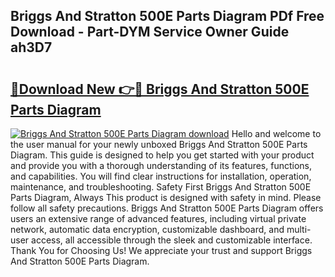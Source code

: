 ## Briggs And Stratton 500E Parts Diagram PDf Free Download - Part-DYM Service Owner Guide ah3D7

# <h2><a href="http://dft6m2.blite.top/?on=Briggs+And+Stratton+500E+Parts+Diagram">🔗Download New 👉🔴 Briggs And Stratton 500E Parts Diagram</a></h2>

[![Briggs And Stratton 500E Parts Diagram download](https://i.imgur.com/lujVjoI.png)](http://dft6m2.blite.top/?on=Briggs+And+Stratton+500E+Parts+Diagram)
Hello and welcome to the user manual for your newly unboxed Briggs And Stratton 500E Parts Diagram. This guide is designed to help you get started with your product and provide you with a thorough understanding of its features, functions, and capabilities. You will find clear instructions for installation, operation, maintenance, and troubleshooting. Safety First Briggs And Stratton 500E Parts Diagram, Always This product is designed with safety in mind. Please follow all safety precautions. Briggs And Stratton 500E Parts Diagram offers users an extensive range of advanced features, including virtual private network, automatic data encryption, customizable dashboard, and multi-user access, all accessible through the sleek and customizable interface. Thank You for Choosing Us! We appreciate your trust and support Briggs And Stratton 500E Parts Diagram.
